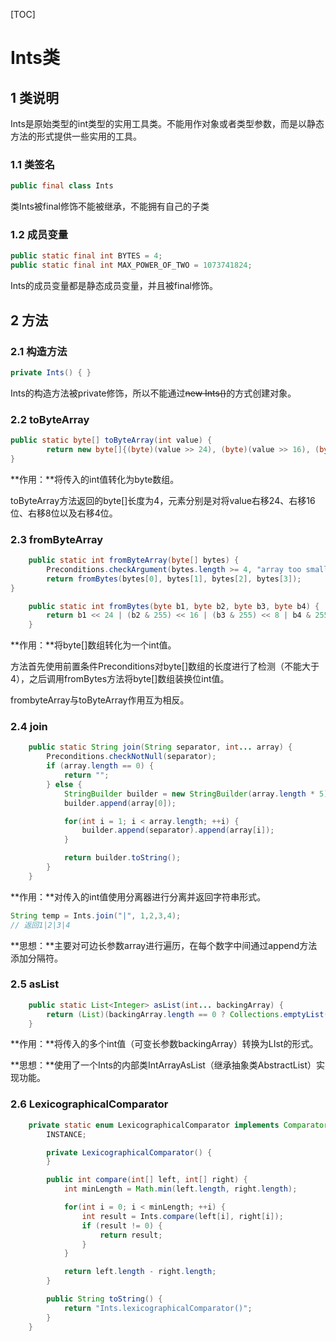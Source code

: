 [TOC]

# Ints类

## 1 类说明

Ints是原始类型的int类型的实用工具类。不能用作对象或者类型参数，而是以静态方法的形式提供一些实用的工具。

### 1.1 类签名

```java
public final class Ints
```

类Ints被final修饰不能被继承，不能拥有自己的子类

### 1.2 成员变量

```java
public static final int BYTES = 4;
public static final int MAX_POWER_OF_TWO = 1073741824;
```

Ints的成员变量都是静态成员变量，并且被final修饰。

## 2 方法

### 2.1 构造方法

```java
private Ints() { }
```

Ints的构造方法被private修饰，所以不能通过~~new Ints()~~的方式创建对象。

### 2.2 toByteArray

```java
public static byte[] toByteArray(int value) {
        return new byte[]{(byte)(value >> 24), (byte)(value >> 16), (byte)(value >> 8), (byte)value};
}
```

**作用：**将传入的int值转化为byte数组。

toByteArray方法返回的byte[]长度为4，元素分别是对将value右移24、右移16位、右移8位以及右移4位。

### 2.3 fromByteArray

```java
    public static int fromByteArray(byte[] bytes) {
        Preconditions.checkArgument(bytes.length >= 4, "array too small: %s < %s", bytes.length, 4);
        return fromBytes(bytes[0], bytes[1], bytes[2], bytes[3]);
}

    public static int fromBytes(byte b1, byte b2, byte b3, byte b4) {
        return b1 << 24 | (b2 & 255) << 16 | (b3 & 255) << 8 | b4 & 255;
    }
```

**作用：**将byte[]数组转化为一个int值。

方法首先使用前置条件Preconditions对byte[]数组的长度进行了检测（不能大于4），之后调用fromBytes方法将byte[]数组装换位int值。

frombyteArray与toByteArray作用互为相反。

### 2.4 join

```java
    public static String join(String separator, int... array) {
        Preconditions.checkNotNull(separator);
        if (array.length == 0) {
            return "";
        } else {
            StringBuilder builder = new StringBuilder(array.length * 5);
            builder.append(array[0]);

            for(int i = 1; i < array.length; ++i) {
                builder.append(separator).append(array[i]);
            }

            return builder.toString();
        }
    }
```

**作用：**对传入的int值使用分离器进行分离并返回字符串形式。

```java
String temp = Ints.join("|", 1,2,3,4);
// 返回1|2|3|4
```

**思想：**主要对可边长参数array进行遍历，在每个数字中间通过append方法添加分隔符。

### 2.5 asList

```java
    public static List<Integer> asList(int... backingArray) {
        return (List)(backingArray.length == 0 ? Collections.emptyList() : new Ints.IntArrayAsList(backingArray));
    }
```

**作用：**将传入的多个int值（可变长参数backingArray）转换为LIst的形式。

**思想：**使用了一个Ints的内部类IntArrayAsList（继承抽象类AbstractList）实现功能。

### 2.6 LexicographicalComparator

```java
    private static enum LexicographicalComparator implements Comparator<int[]> {
        INSTANCE;

        private LexicographicalComparator() {
        }

        public int compare(int[] left, int[] right) {
            int minLength = Math.min(left.length, right.length);

            for(int i = 0; i < minLength; ++i) {
                int result = Ints.compare(left[i], right[i]);
                if (result != 0) {
                    return result;
                }
            }

            return left.length - right.length;
        }

        public String toString() {
            return "Ints.lexicographicalComparator()";
        }
    }
```
